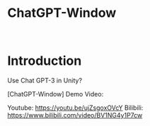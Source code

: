 # ChatGPT-Window

<br>


# Introduction

Use Chat GPT-3 in Unity? 

[ChatGPT-Window] Demo Video: 

Youtube: https://youtu.be/ujZsgoxOVcY
Bilibili: https://www.bilibili.com/video/BV1NG4y1P7cw

<br>
